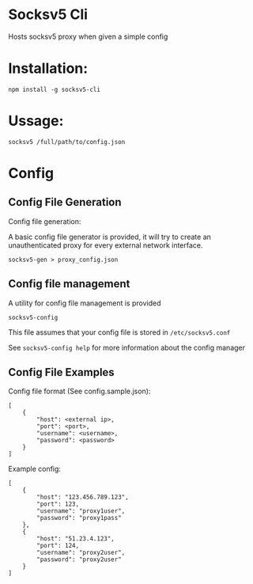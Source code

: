 # Socksv5 Cli

Hosts socksv5 proxy when given a simple config

# Installation:

```
npm install -g socksv5-cli
```

# Ussage:

```
socksv5 /full/path/to/config.json
```

# Config

## Config File Generation

Config file generation:

A basic config file generator is provided, it will try to create
an unauthenticated proxy for every external network interface.

```
socksv5-gen > proxy_config.json
```

## Config file management

A utility for config file management is provided

```
socksv5-config
```

This file assumes that your config file is stored in `/etc/socksv5.conf`

See `socksv5-config help` for more information about the config manager

## Config File Examples 

Config file format (See config.sample.json):

```
[
	{
		"host": <external ip>,
		"port": <port>,
		"username": <username>,
		"password": <password>
	}
]
```

Example config:

```
[
	{
		"host": "123.456.789.123",
		"port": 123,
		"username": "proxy1user",
		"password": "proxy1pass"
	},
	{
		"host": "51.23.4.123",
		"port": 124,
		"username": "proxy2user",
		"password": "proxy2user"
	}
]
```
